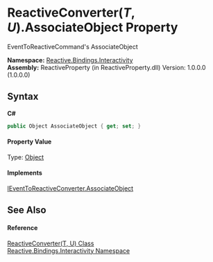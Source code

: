 # ReactiveConverter(*T*, *U*).AssociateObject Property 
 

EventToReactiveCommand's AssociateObject

**Namespace:**&nbsp;<a href="084fe4b6-f406-11b9-e8f6-127a857ac448">Reactive.Bindings.Interactivity</a><br />**Assembly:**&nbsp;ReactiveProperty (in ReactiveProperty.dll) Version: 1.0.0.0 (1.0.0.0)

## Syntax

**C#**<br />
``` C#
public Object AssociateObject { get; set; }
```


#### Property Value
Type: <a href="http://msdn2.microsoft.com/en-us/library/e5kfa45b" target="_blank">Object</a>

#### Implements
<a href="ad3f5ce2-b83c-295a-234b-8e7ad2b03fca">IEventToReactiveConverter.AssociateObject</a><br />

## See Also


#### Reference
<a href="38554d14-3489-c728-f3b3-3eafa1f4a361">ReactiveConverter(T, U) Class</a><br /><a href="084fe4b6-f406-11b9-e8f6-127a857ac448">Reactive.Bindings.Interactivity Namespace</a><br />